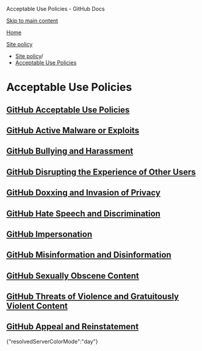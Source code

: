 Acceptable Use Policies - GitHub Docs

[Skip to main content](#main-content)

[Home](/en)

[Site policy](/en/site-policy)

* [Site policy](/en/site-policy)/
* [Acceptable Use Policies](/en/site-policy/acceptable-use-policies)

Acceptable Use Policies
==========

[GitHub Acceptable Use Policies](/en/site-policy/acceptable-use-policies/github-acceptable-use-policies)
----------

[GitHub Active Malware or Exploits](/en/site-policy/acceptable-use-policies/github-active-malware-or-exploits)
----------

[GitHub Bullying and Harassment](/en/site-policy/acceptable-use-policies/github-bullying-and-harassment)
----------

[GitHub Disrupting the Experience of Other Users](/en/site-policy/acceptable-use-policies/github-disrupting-the-experience-of-other-users)
----------

[GitHub Doxxing and Invasion of Privacy](/en/site-policy/acceptable-use-policies/github-doxxing-and-invasion-of-privacy)
----------

[GitHub Hate Speech and Discrimination](/en/site-policy/acceptable-use-policies/github-hate-speech-and-discrimination)
----------

[GitHub Impersonation](/en/site-policy/acceptable-use-policies/github-impersonation)
----------

[GitHub Misinformation and Disinformation](/en/site-policy/acceptable-use-policies/github-misinformation-and-disinformation)
----------

[GitHub Sexually Obscene Content](/en/site-policy/acceptable-use-policies/github-sexually-obscene-content)
----------

[GitHub Threats of Violence and Gratuitously Violent Content](/en/site-policy/acceptable-use-policies/github-threats-of-violence-and-gratuitously-violent-content)
----------

[GitHub Appeal and Reinstatement](/en/site-policy/acceptable-use-policies/github-appeal-and-reinstatement)
----------

{"resolvedServerColorMode":"day"}
